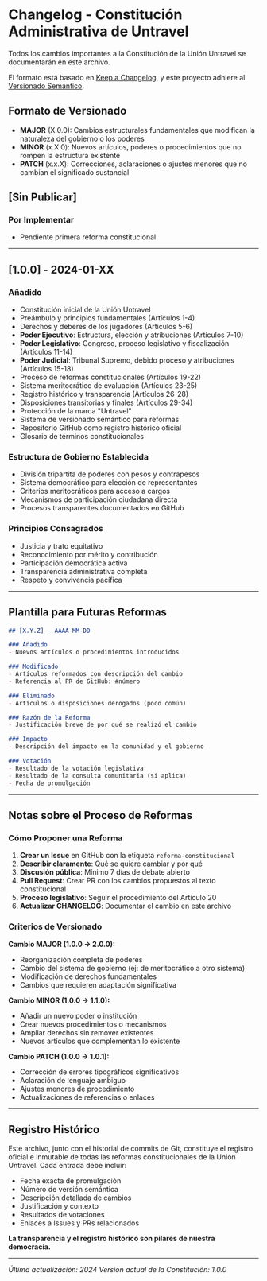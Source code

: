 # Changelog - Constitución Administrativa de Untravel

Todos los cambios importantes a la Constitución de la Unión Untravel se documentarán en este archivo.

El formato está basado en [Keep a Changelog](https://keepachangelog.com/es-ES/1.0.0/),
y este proyecto adhiere al [Versionado Semántico](https://semver.org/lang/es/).

## Formato de Versionado

- **MAJOR** (X.0.0): Cambios estructurales fundamentales que modifican la naturaleza del gobierno o los poderes
- **MINOR** (x.X.0): Nuevos artículos, poderes o procedimientos que no rompen la estructura existente
- **PATCH** (x.x.X): Correcciones, aclaraciones o ajustes menores que no cambian el significado sustancial

## [Sin Publicar]

### Por Implementar
- Pendiente primera reforma constitucional

---

## [1.0.0] - 2024-01-XX

### Añadido
- Constitución inicial de la Unión Untravel
- Preámbulo y principios fundamentales (Artículos 1-4)
- Derechos y deberes de los jugadores (Artículos 5-6)
- **Poder Ejecutivo**: Estructura, elección y atribuciones (Artículos 7-10)
- **Poder Legislativo**: Congreso, proceso legislativo y fiscalización (Artículos 11-14)
- **Poder Judicial**: Tribunal Supremo, debido proceso y atribuciones (Artículos 15-18)
- Proceso de reformas constitucionales (Artículos 19-22)
- Sistema meritocrático de evaluación (Artículos 23-25)
- Registro histórico y transparencia (Artículos 26-28)
- Disposiciones transitorias y finales (Artículos 29-34)
- Protección de la marca "Untravel"
- Sistema de versionado semántico para reformas
- Repositorio GitHub como registro histórico oficial
- Glosario de términos constitucionales

### Estructura de Gobierno Establecida
- División tripartita de poderes con pesos y contrapesos
- Sistema democrático para elección de representantes
- Criterios meritocráticos para acceso a cargos
- Mecanismos de participación ciudadana directa
- Procesos transparentes documentados en GitHub

### Principios Consagrados
- Justicia y trato equitativo
- Reconocimiento por mérito y contribución
- Participación democrática activa
- Transparencia administrativa completa
- Respeto y convivencia pacífica

---

## Plantilla para Futuras Reformas

```markdown
## [X.Y.Z] - AAAA-MM-DD

### Añadido
- Nuevos artículos o procedimientos introducidos

### Modificado
- Artículos reformados con descripción del cambio
- Referencia al PR de GitHub: #número

### Eliminado
- Artículos o disposiciones derogados (poco común)

### Razón de la Reforma
- Justificación breve de por qué se realizó el cambio

### Impacto
- Descripción del impacto en la comunidad y el gobierno

### Votación
- Resultado de la votación legislativa
- Resultado de la consulta comunitaria (si aplica)
- Fecha de promulgación
```

---

## Notas sobre el Proceso de Reformas

### Cómo Proponer una Reforma

1. **Crear un Issue** en GitHub con la etiqueta `reforma-constitucional`
2. **Describir claramente**: Qué se quiere cambiar y por qué
3. **Discusión pública**: Mínimo 7 días de debate abierto
4. **Pull Request**: Crear PR con los cambios propuestos al texto constitucional
5. **Proceso legislativo**: Seguir el procedimiento del Artículo 20
6. **Actualizar CHANGELOG**: Documentar el cambio en este archivo

### Criterios de Versionado

**Cambio MAJOR (1.0.0 → 2.0.0):**
- Reorganización completa de poderes
- Cambio del sistema de gobierno (ej: de meritocrático a otro sistema)
- Modificación de derechos fundamentales
- Cambios que requieren adaptación significativa

**Cambio MINOR (1.0.0 → 1.1.0):**
- Añadir un nuevo poder o institución
- Crear nuevos procedimientos o mecanismos
- Ampliar derechos sin remover existentes
- Nuevos artículos que complementan lo existente

**Cambio PATCH (1.0.0 → 1.0.1):**
- Corrección de errores tipográficos significativos
- Aclaración de lenguaje ambiguo
- Ajustes menores de procedimiento
- Actualizaciones de referencias o enlaces

---

## Registro Histórico

Este archivo, junto con el historial de commits de Git, constituye el registro oficial e inmutable de todas las reformas constitucionales de la Unión Untravel. Cada entrada debe incluir:

- Fecha exacta de promulgación
- Número de versión semántica
- Descripción detallada de cambios
- Justificación y contexto
- Resultados de votaciones
- Enlaces a Issues y PRs relacionados

**La transparencia y el registro histórico son pilares de nuestra democracia.**

---

*Última actualización: 2024*
*Versión actual de la Constitución: 1.0.0*
